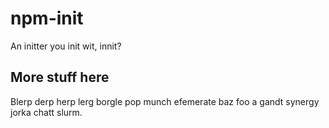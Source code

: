 # npm-init

An initter you init wit, innit?














<extoc></extoc>

## More stuff here

Blerp derp herp lerg borgle pop munch efemerate baz foo a gandt synergy
jorka chatt slurm.
